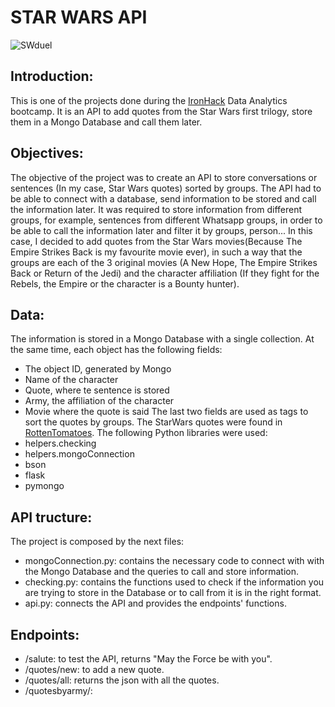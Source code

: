 # STAR WARS API

![SWduel](https://images.fineartamerica.com/images/artworkimages/mediumlarge/1/1-vader-vs-luke-nathan-shegrud.jpg)


## Introduction:

This is one of the projects done during the [IronHack](https://www.ironhack.com/en) Data Analytics bootcamp. 
It is an API to add quotes from the Star Wars first trilogy, store them in a Mongo Database and call them later.


## Objectives:

The objective of the project was to create an API to store conversations or sentences (In my case, Star Wars quotes) sorted by groups. The API had to be able to connect with a database, send information to be stored and call the information later. 
It was required to store information from different groups, for example, sentences from different Whatsapp groups, in order to be able to call the information later and filter it by groups, person... In this case, I decided to add quotes from the Star Wars movies(Because The Empire Strikes Back is my favourite movie ever), in such a way that the groups are each of the 3 original movies (A New Hope, The Empire Strikes Back or Return of the Jedi) and the character affiliation (If they fight for the Rebels, the Empire or the character is a Bounty hunter).


## Data:

The information is stored in a Mongo Database with a single collection. At the same time, each object has the following fields:
- The object ID, generated by Mongo
- Name of the character
- Quote, where te sentence is stored
- Army, the affiliation of the character
- Movie where the quote is said
The last two fields are used as tags to sort the quotes by groups.
The StarWars quotes were found in [RottenTomatoes](https://www.rottentomatoes.com/).
The following Python libraries were used:
- helpers.checking
- helpers.mongoConnection
- bson
- flask
- pymongo


## API tructure:

The project is composed by the next files:
- mongoConnection.py: contains the necessary code to connect with with the Mongo Database and the queries to call and store information.
- checking.py: contains the functions used to check if the information you are trying to store in the Database or to call from it is in the right format.
- api.py: connects the API and provides the endpoints' functions.


## Endpoints:
- /salute: to test the API, returns "May the Force be with you".
- /quotes/new: to add a new quote.
- /quotes/all: returns the json with all the quotes.
- /quotesbyarmy/<army>: 


